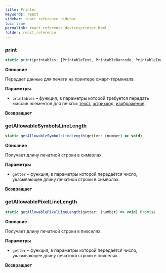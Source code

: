 ```yaml
---
title: Printer
keywords: react
sidebar: react_reference_sidebar
toc: true
permalink: react_reference_devicesprinter.html
folder: react_reference
---
```


### print

```js
static print(printables: [PrintableText, PrintableBarcode, PrintableImage])
```

**Описание**

Передаёт данные для печати на принтере смарт-терминала.

**Параметры**

* `printables` – функция, в параметры которой требуется передать массив элементов для печати: [текст](./react_reference_parameters_device.html#PrintableText), [штрихкод](./react_reference_parameters_device.html#PrintableBarcode), [изображение](./react_reference_parameters_device.html#PrintableImage).

**Возвращает**

### getAllowableSymbolsLineLength

```js
static getAllowableSymbolsLineLength(getter: (number) => void)
```

**Описание**

Получает длину печатной строки в символах.

**Параметры**

* `getter` – функция, в параметры которой передаётся число, указывающее длину печатной строки в символах.

**Возвращает**

### getAllowablePixelLineLength

```js
static getAllowablePixelLineLength(getter: (number) => void) Promise
```

**Описание**

Получает длину печатной строки в пикселях.

**Параметры**

* `getter` – функция, в параметры которой передаётся число, указывающее длину печатной строки в пикселях.

**Возвращает**
